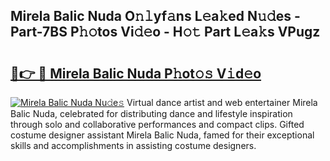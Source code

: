 ## Mirela Balic Nuda O𝚗𝚕yf𝚊ns L𝚎a𝚔ed N𝚞𝚍es - Part-7BS P𝚑𝚘tos Vi𝚍𝚎o - H𝚘𝚝 Part L𝚎a𝚔s VPugz

# <h2><a href="http://kfcw0d.oniu.top/?m=Mirela+Balic+Nuda">🔗👉 🔴 Mirela Balic Nuda P𝚑ot𝚘𝚜 V𝚒d𝚎o</a></h2>

[![Mirela Balic Nuda Nu𝚍e𝚜](https://i.imgur.com/0qMVB7G.gif)](http://kfcw0d.oniu.top/?m=Mirela+Balic+Nuda)
Virtual dance artist and web entertainer Mirela Balic Nuda, celebrated for distributing dance and lifestyle inspiration through solo and collaborative performances and compact clips. Gifted costume designer assistant Mirela Balic Nuda, famed for their exceptional skills and accomplishments in assisting costume designers.  
